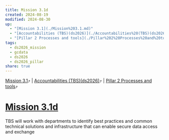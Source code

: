 ```yaml
---
title: Mission 3.1d
created: 2024-08-19
modified: 2024-08-30
up:
  - "[Mission 3.1](./Mission%203.1.md)"
  - "[Accountabilities (TBS)(ds2026)](./Accountabilities%20(TBS)(ds2026).md)"
  - "[Pillar 2 Processes and tools](./Pillar%202%20Processes%20and%20tools.md)"
tags:
  - ds2026_mission
  - gcdata
  - ds2026
  - ds2026_pillar
share: true
---
```

[Mission 3.1](./Mission%203.1.md)⤴️ | [Accountabilities (TBS)(ds2026)](./Accountabilities%20(TBS)(ds2026).md)⤴️ | [Pillar 2 Processes and tools](./Pillar%202%20Processes%20and%20tools.md)⤴️
# [Mission 3.1d](Mission%203.1d.md)

TBS will work with departments to identify best practices and common technical solutions and infrastructure that can enable secure data access and exchange

